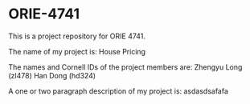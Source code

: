 # ORIE-4741

This is a project repository for ORIE 4741.

The name of my project is: House Pricing

The names and Cornell IDs of the project members are:
Zhengyu Long (zl478)
Han Dong (hd324)

A one or two paragraph description of my project is:
asdasdsafafa
